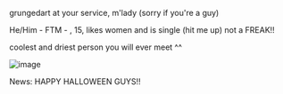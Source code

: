 grungedart at your service, m'lady (sorry if you're a guy)

He/Him - FTM - , 15, likes women and is single (hit me up) not a FREAK!!

coolest and driest person you will ever meet ^^

 ![image](https://github.com/user-attachments/assets/ded2ac61-e06a-4d11-8c19-79fdfaa320ae)



News: HAPPY HALLOWEEN GUYS!!

<!---
grungedart/grungedart is a ✨ special ✨ repository because its `README.md` (this file) appears on your GitHub profile.
You can click the Preview link to take a look at your changes.
--->
